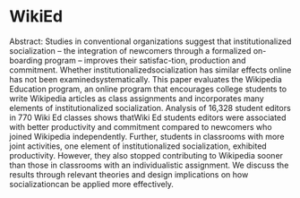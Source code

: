 # WikiEd
Abstract: Studies in conventional organizations suggest that institutionalized socialization – the integration of newcomers through a formalized on-boarding program – improves their satisfac-tion, production and commitment. Whether institutionalizedsocialization has similar effects online has not been examinedsystematically. This paper evaluates the Wikipedia Education program, an online program that encourages college students to write Wikipedia articles as class assignments and incorporates many elements of institutionalized socialization. Analysis of 16,328 student editors in 770 Wiki Ed classes shows thatWiki Ed students editors were associated with better productivity and commitment compared to newcomers who joined Wikipedia independently. Further, students in classrooms with more joint activities, one element of institutionalized socialization, exhibited productivity.  However, they also stopped contributing to Wikipedia sooner than those in classrooms with an individualistic assignment. We discuss the results through relevant theories and design implications on how socializationcan be applied more effectively.

